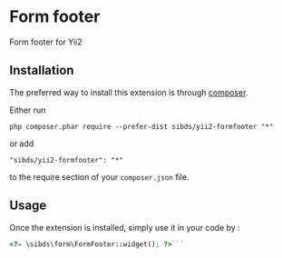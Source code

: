 Form footer
===========
Form footer for Yii2

Installation
------------

The preferred way to install this extension is through [composer](http://getcomposer.org/download/).

Either run

```
php composer.phar require --prefer-dist sibds/yii2-formfooter "*"
```

or add

```
"sibds/yii2-formfooter": "*"
```

to the require section of your `composer.json` file.


Usage
-----

Once the extension is installed, simply use it in your code by  :

```php
<?= \sibds\form\FormFooter::widget(); ?>```